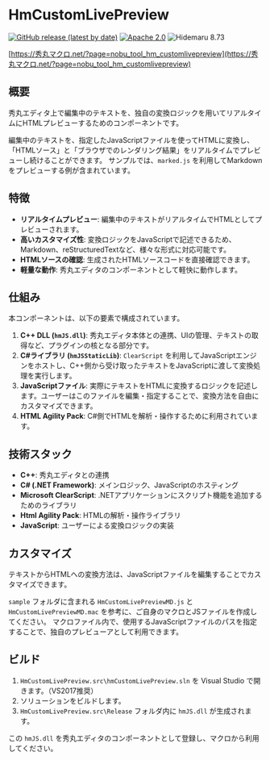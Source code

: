 # HmCustomLivePreview

[![GitHub release (latest by date)](https://img.shields.io/github/v/release/komiyamma/hm_customlivepreview?label=HmCustomLivePreview&color=6479ff)](https://github.com/komiyamma/hm_customlivepreview/releases)
[![Apache 2.0](https://img.shields.io/badge/license-Apache_2.0-blue.svg?style=flat)](LICENSE)
![Hidemaru 8.73](https://img.shields.io/badge/Hidemaru-v8.73-6479ff.svg)

[https://秀丸マクロ.net/?page=nobu_tool_hm_customlivepreview](https://秀丸マクロ.net/?page=nobu_tool_hm_customlivepreview)

## 概要

秀丸エディタ上で編集中のテキストを、独自の変換ロジックを用いてリアルタイムにHTMLプレビューするためのコンポーネントです。

編集中のテキストを、指定したJavaScriptファイルを使ってHTMLに変換し、「HTMLソース」と「ブラウザでのレンダリング結果」をリアルタイムでプレビューし続けることができます。
サンプルでは、`marked.js` を利用してMarkdownをプレビューする例が含まれています。

## 特徴

- **リアルタイムプレビュー**: 編集中のテキストがリアルタイムでHTMLとしてプレビューされます。
- **高いカスタマイズ性**: 変換ロジックをJavaScriptで記述できるため、Markdown、reStructuredTextなど、様々な形式に対応可能です。
- **HTMLソースの確認**: 生成されたHTMLソースコードを直接確認できます。
- **軽量な動作**: 秀丸エディタのコンポーネントとして軽快に動作します。

## 仕組み

本コンポーネントは、以下の要素で構成されています。

1.  **C++ DLL (`hmJS.dll`)**: 秀丸エディタ本体との連携、UIの管理、テキストの取得など、プラグインの核となる部分です。
2.  **C#ライブラリ (`hmJSStaticLib`)**: `ClearScript` を利用してJavaScriptエンジンをホストし、C++側から受け取ったテキストをJavaScriptに渡して変換処理を実行します。
3.  **JavaScriptファイル**: 実際にテキストをHTMLに変換するロジックを記述します。ユーザーはこのファイルを編集・指定することで、変換方法を自由にカスタマイズできます。
4.  **HTML Agility Pack**: C#側でHTMLを解析・操作するために利用されています。

## 技術スタック

- **C++**: 秀丸エディタとの連携
- **C# (.NET Framework)**: メインロジック、JavaScriptのホスティング
- **Microsoft ClearScript**: .NETアプリケーションにスクリプト機能を追加するためのライブラリ
- **Html Agility Pack**: HTMLの解析・操作ライブラリ
- **JavaScript**: ユーザーによる変換ロジックの実装

## カスタマイズ

テキストからHTMLへの変換方法は、JavaScriptファイルを編集することでカスタマイズできます。

`sample` フォルダに含まれる `HmCustomLivePreviewMD.js` と `HmCustomLivePreviewMD.mac` を参考に、ご自身のマクロとJSファイルを作成してください。
マクロファイル内で、使用するJavaScriptファイルのパスを指定することで、独自のプレビューアとして利用できます。

## ビルド

1.  `HmCustomLivePreview.src\hmCustomLivePreview.sln` を Visual Studio で開きます。（VS2017推奨）
2.  ソリューションをビルドします。
3.  `HmCustomLivePreview.src\Release` フォルダ内に `hmJS.dll` が生成されます。

この `hmJS.dll` を秀丸エディタのコンポーネントとして登録し、マクロから利用してください。

